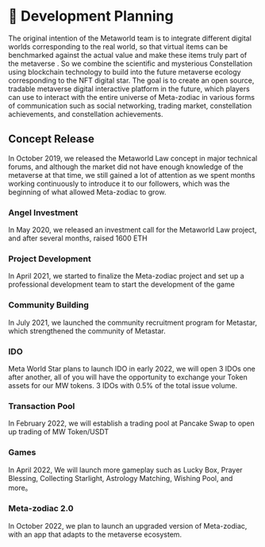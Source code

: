 # 🚀 Development Planning

The original intention of the Metaworld team is to integrate different digital worlds corresponding to the real world, so that virtual items can be benchmarked against the actual value and make these items truly part of the metaverse . So we combine the scientific and mysterious Constellation using blockchain technology to build into the future metaverse ecology corresponding to the NFT digital star. The goal is to create an open source, tradable metaverse digital interactive platform in the future, which players can use to interact with the entire universe of Meta-zodiac in various forms of communication such as social networking, trading market, constellation achievements, and constellation achievements.

## Concept Release

In October 2019, we released the Metaworld Law concept in major technical forums, and although the market did not have enough knowledge of the metaverse at that time, we still gained a lot of attention as we spent months working continuously to introduce it to our followers, which was the beginning of what allowed Meta-zodiac to grow.

### Angel Investment

In May 2020, we released an investment call for the Metaworld Law project, and after several months, raised 1600 ETH

### Project Development

In April 2021, we started to finalize the Meta-zodiac project and set up a professional development team to start the development of the game

### Community Building

In July 2021, we launched the community recruitment program for Metastar, which strengthened the community of Metastar.

### IDO

Meta World Star plans to launch IDO in early 2022, we will open 3 IDOs one after another, all of you will have the opportunity to exchange your Token assets for our MW tokens. 3 IDOs with 0.5% of the total issue volume.

### Transaction Pool

In February 2022, we will establish a trading pool at Pancake Swap to open up trading of MW Token/USDT

### Games

In April 2022, We will launch more gameplay such as Lucky Box, Prayer Blessing, Collecting Starlight, Astrology Matching, Wishing Pool, and more。

### Meta-zodiac 2.0

In October 2022, we plan to launch an upgraded version of Meta-zodiac, with an app that adapts to the metaverse ecosystem.

